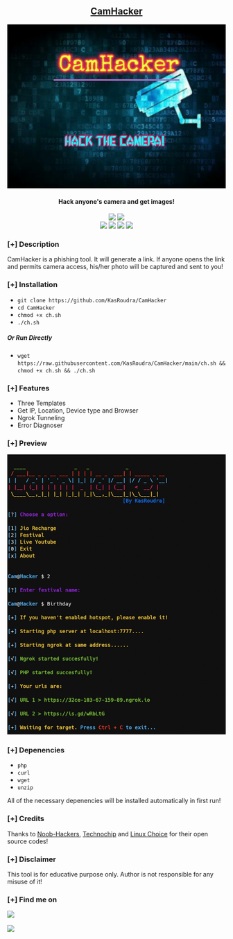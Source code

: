 <h2 align="center"><u>CamHacker</u></h2>

![Hack anyone's camera and get images](banner.png)
<h4 align="center"> Hack anyone's camera and get images!</h4>

<p align="center">
    <img src="https://img.shields.io/badge/Version-1.0-blue?style=for-the-badge&color=blue">
    <img src="https://img.shields.io/github/license/KasRoudra/CamHacker?style=for-the-badge&color=blue">
<br>
    <img src="https://img.shields.io/badge/Author-KasRoudra-magenta?style=flat-square">
    <img src="https://img.shields.io/badge/Open%20Source-Yes-orange?style=flat-square">
    <img src="https://img.shields.io/badge/Maintained-Yes-cyan?style=flat-square">
    <img src="https://img.shields.io/badge/Written%20In-Shell-blue?style=flat-square">
</p>

### [+] Description
CamHacker is a phishing tool. It will generate a link. If anyone opens the link and permits camera access, his/her photo will be captured and sent to you!

### [+] Installation
 - `git clone https://github.com/KasRoudra/CamHacker`
 - `cd CamHacker`
 - `chmod +x ch.sh`
 - `./ch.sh`

##### Or Run Directly
 - `wget https://raw.githubusercontent.com/KasRoudra/CamHacker/main/ch.sh && chmod +x ch.sh && ./ch.sh`


### [+] Features
 - Three Templates
 - Get IP, Location, Device type and Browser
 - Ngrok Tunneling
 - Error Diagnoser
 
### [+] Preview 
![Hack anyone's camera and get images](preview.gif)

### [+] Depenencies
 - `php`
 - `curl`
 - `wget`
 - `unzip`

All of the necessary depenencies will be installed automatically in first run!

### [+] Credits 
Thanks to <a href="https://github.com/noob-hackers/grabcam">Noob-Hackers</a>, <a href="https://github.com/Techchipnet/camphish">Technochip</a> and <a href="https://github.com/TheLinuxChoice">Linux Choice</a> for their open source codes!

### [+] Disclaimer 
This tool is for educative purpose only. Author is not responsible for any misuse of it!

### [+] Find me on 
<a href="mailto:kasroudrakrd@gmail.com" target="_blank"><img src="https://img.shields.io/badge/Email-kasroudrakrd@gmail.com-blue?style=for-the-badge&logo=gmail"></a>

<a href="https://m.me/KasRoudra" target="_blank"><img src="https://img.shields.io/badge/Messenger-KasRoudra-blue?style=for-the-badge&logo=messenger"></a>

